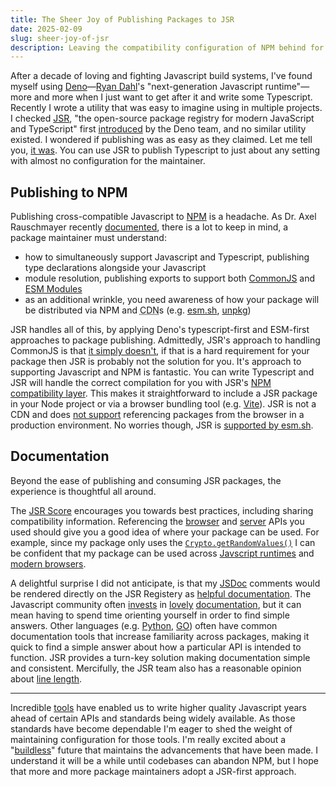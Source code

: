 ```yaml
---
title: The Sheer Joy of Publishing Packages to JSR
date: 2025-02-09
slug: sheer-joy-of-jsr
description: Leaving the compatibility configuration of NPM behind for a simple workflow
---
```


After a decade of loving and fighting Javascript build systems, I've found myself using [Deno](https://deno.com/)—[Ryan Dahl](https://tinyclouds.org/)'s "next-generation Javascript runtime"—more and more when I just want to get after it and write some Typescript. Recently I wrote a utility that was easy to imagine using in multiple projects. I checked [JSR](https://jsr.io/), "the open-source package registry for modern JavaScript and TypeScript" first [introduced](https://deno.com/blog/jsr_open_beta) by the Deno team, and no similar utility existed. I wondered if publishing was as easy as they claimed. Let me tell you, [it was](https://jsr.io/@iwc/random-slug). You can use JSR to publish Typescript to just about any setting with almost no configuration for the maintainer.

## Publishing to NPM

Publishing cross-compatible Javascript to [NPM](https://npmjs.com/) is a headache. As Dr. Axel Rauschmayer recently [documented](https://2ality.com/2025/02/typescript-esm-packages.html), there is a lot to keep in mind, a package maintainer must understand:

- how to simultaneously support Javascript and Typescript, publishing type declarations alongside your Javascript
- module resolution, publishing exports to support both [CommonJS](https://nodejs.org/api/modules.html) and [ESM Modules](https://developer.mozilla.org/en-US/docs/Web/JavaScript/Guide/Modules)
- as an additional wrinkle, you need awareness of how your package will be distributed via NPM and <abbr title="Content Delivery Network">CDN</abbr>s (e.g. [esm.sh](https://esm.sh/), [unpkg](https://www.unpkg.com/))

JSR handles all of this, by applying Deno's typescript-first and ESM-first approaches to package publishing. Admittedly, JSR's approach to handling CommonJS is that [it simply doesn't](https://arc.net/l/quote/idopfpfc), if that is a hard requirement for your package then JSR is probably not the solution for you. It's approach to supporting Javascript and NPM is fantastic. You can write Typescript and JSR will handle the correct compilation for you with JSR's [NPM compatibility layer](https://jsr.io/docs/npm-compatibility). This makes it straightforward to include a JSR package in your Node project or via a browser bundling tool (e.g. [Vite](https://vite.dev/)). JSR is not a CDN and does [not support](https://jsr.io/docs/usage-policy#unacceptable-use) referencing packages from the browser in a production environment. No worries though, JSR is [supported by esm.sh](https://esm.sh/#docs).

## Documentation

Beyond the ease of publishing and consuming JSR packages, the experience is thoughtful all around.

The [JSR Score](https://jsr.io/docs/scoring) encourages you towards best practices, including sharing compatibility information. Referencing the [browser](https://caniuse.com/) and [server](https://runtime-compat.unjs.io/) APIs you used should give you a good idea of where your package can be used. For example, since my package only uses the [`Crypto.getRandomValues()`](https://developer.mozilla.org/en-US/docs/Web/API/Crypto/getRandomValues) I can be confident that my package can be used across [Javscript runtimes](https://runtime-compat.unjs.io/#Crypto) and [modern browsers](https://caniuse.com/getrandomvalues).

A delightful surprise I did not anticipate, is that my [JSDoc]([https://jsdoc.app/) comments would be rendered directly on the JSR Registery as [helpful documentation](https://jsr.io/@iwc/random-slug@0.1.2#api). The Javascript community often [invests](https://nextjs.org/docs) in [lovely](https://docs.astro.build/en/getting-started/) [documentation](https://stately.ai/docs), but it can mean having to spend time orienting yourself in order to find simple answers. Other languages (e.g. [Python](https://dateutil.readthedocs.io/en/stable/), [GO](https://pkg.go.dev/github.com/Azure/go-autorest/autorest/date)) often have common documentation tools that increase familiarity across packages, making it quick to find a simple answer about how a particular API is intended to function. JSR provides a turn-key solution making documentation simple and consistent. Mercifully, the JSR team also has a reasonable opinion about [line length](https://webtypography.net/2.1.2).

---

Incredible [tools](https://babeljs.io/) have enabled us to write higher quality Javascript years ahead of certain APIs and standards being widely available. As those standards have become dependable I'm eager to shed the weight of maintaining configuration for those tools. I'm really excited about a "[buildless](https://jvns.ca/blog/2023/02/16/writing-javascript-without-a-build-system/)" future that maintains the advancements that have been made. I understand it will be a while until codebases can abandon NPM, but I hope that more and more package maintainers adopt a JSR-first approach.
